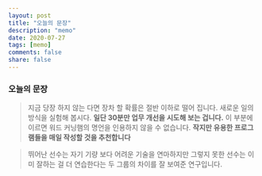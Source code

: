 ```yaml
---
layout: post
title: "오늘의 문장"
description: "memo"
date: 2020-07-27
tags: [memo]
comments: false
share: false
---
```

### 오늘의 문장

> 지금 당장 하지 않는 다면 장차 할 확률은 절반 이하로 떨어 집니다. 새로운 일의 방식을 실험해 봅시다. __일단 30분만 업무 개선을 시도해 보는 겁니다.__ 이 부분에 이르면 워드 커닝햄의 명언을 인용하지 않을 수 없습니다. 
> __작지만 유용한 프로그램들을 매일 작성할 것을 추천합니다__
  
  
> 뛰어난 선수는 자기 기량 보다 어려운 기술을 연마하지만 그렇지 못한 선수는 이미 잘하는 걸 더 연습한다는 두 그룹의 차이를 잘 보여준 연구입니다.

  
  
